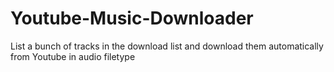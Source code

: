 # Youtube-Music-Downloader
List a bunch of tracks in the download list and download them automatically from Youtube in audio filetype
